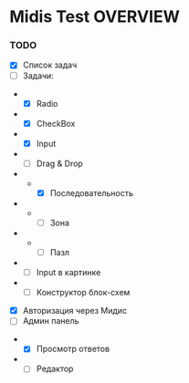 # Midis Test OVERVIEW

### TODO

- [X] Список задач
- [ ] Задачи:
- - [X] Radio
- - [X] CheckBox
- - [X] Input
- - [ ] Drag & Drop
- - - [X] Последовательность
- - - [ ] Зона
- - - [ ] Пазл
- - [ ] Input в картинке
- - [ ] Конструктор блок-схем
- [X] Авторизация через Мидис
- [ ] Админ панель
- - [X] Просмотр ответов
- - [ ] Редактор
